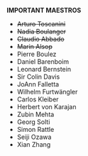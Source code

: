 **IMPORTANT MAESTROS**

- ~~Arturo Toscanini~~
- ~~Nadia Boulanger~~
- ~~Claudio Abbado~~
- ~~Marin Alsop~~
- Pierre Boulez
- Daniel Barenboim
- Leonard Bernstein
- Sir Colin Davis
- JoAnn Falletta
- Wilhelm Furtwängler
- Carlos Kleiber
- Herbert von Karajan
- Zubin Mehta
- Georg Solti
- Simon Rattle
- Seiji Ozawa
- Xian Zhang